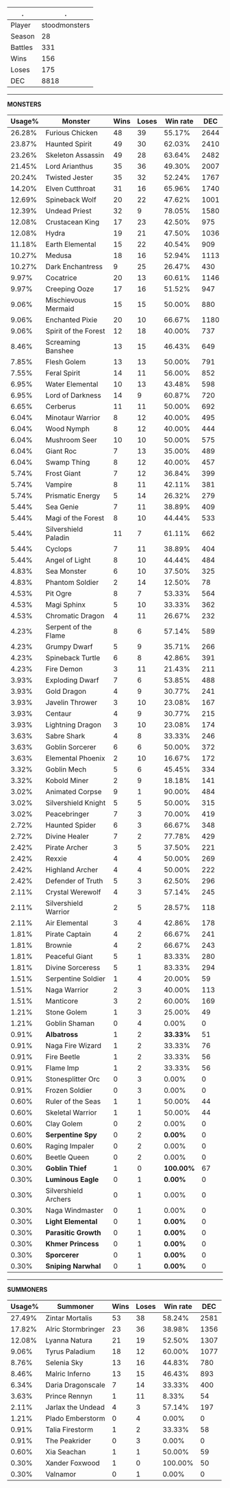 .|.
|-|-
Player|stoodmonsters
Season|28
Battles|331
Wins|156
Loses|175
DEC|8818

---
**MONSTERS**

Usage%|Monster|Wins|Loses|Win rate|DEC|
-|-|-|-|-|-|
26.28%|Furious Chicken|48|39|55.17%|2644|
23.87%|Haunted Spirit|49|30|62.03%|2410|
23.26%|Skeleton Assassin|49|28|63.64%|2482|
21.45%|Lord Arianthus|35|36|49.30%|2007|
20.24%|Twisted Jester|35|32|52.24%|1767|
14.20%|Elven Cutthroat|31|16|65.96%|1740|
12.69%|Spineback Wolf|20|22|47.62%|1001|
12.39%|Undead Priest|32|9|78.05%|1580|
12.08%|Crustacean King|17|23|42.50%|975|
12.08%|Hydra|19|21|47.50%|1036|
11.18%|Earth Elemental|15|22|40.54%|909|
10.27%|Medusa|18|16|52.94%|1113|
10.27%|Dark Enchantress|9|25|26.47%|430|
9.97%|Cocatrice|20|13|60.61%|1146|
9.97%|Creeping Ooze|17|16|51.52%|947|
9.06%|Mischievous Mermaid|15|15|50.00%|880|
9.06%|Enchanted Pixie|20|10|66.67%|1180|
9.06%|Spirit of the Forest|12|18|40.00%|737|
8.46%|Screaming Banshee|13|15|46.43%|649|
7.85%|Flesh Golem|13|13|50.00%|791|
7.55%|Feral Spirit|14|11|56.00%|852|
6.95%|Water Elemental|10|13|43.48%|598|
6.95%|Lord of Darkness|14|9|60.87%|720|
6.65%|Cerberus|11|11|50.00%|692|
6.04%|Minotaur Warrior|8|12|40.00%|495|
6.04%|Wood Nymph|8|12|40.00%|444|
6.04%|Mushroom Seer|10|10|50.00%|575|
6.04%|Giant Roc|7|13|35.00%|489|
6.04%|Swamp Thing|8|12|40.00%|457|
5.74%|Frost Giant|7|12|36.84%|399|
5.74%|Vampire|8|11|42.11%|381|
5.74%|Prismatic Energy|5|14|26.32%|279|
5.44%|Sea Genie|7|11|38.89%|409|
5.44%|Magi of the Forest|8|10|44.44%|533|
5.44%|Silvershield Paladin|11|7|61.11%|662|
5.44%|Cyclops|7|11|38.89%|404|
5.44%|Angel of Light|8|10|44.44%|484|
4.83%|Sea Monster|6|10|37.50%|325|
4.83%|Phantom Soldier|2|14|12.50%|78|
4.53%|Pit Ogre|8|7|53.33%|564|
4.53%|Magi Sphinx|5|10|33.33%|362|
4.53%|Chromatic Dragon|4|11|26.67%|232|
4.23%|Serpent of the Flame|8|6|57.14%|589|
4.23%|Grumpy Dwarf|5|9|35.71%|266|
4.23%|Spineback Turtle|6|8|42.86%|391|
4.23%|Fire Demon|3|11|21.43%|211|
3.93%|Exploding Dwarf|7|6|53.85%|488|
3.93%|Gold Dragon|4|9|30.77%|241|
3.93%|Javelin Thrower|3|10|23.08%|167|
3.93%|Centaur|4|9|30.77%|215|
3.93%|Lightning Dragon|3|10|23.08%|174|
3.63%|Sabre Shark|4|8|33.33%|246|
3.63%|Goblin Sorcerer|6|6|50.00%|372|
3.63%|Elemental Phoenix|2|10|16.67%|172|
3.32%|Goblin Mech|5|6|45.45%|334|
3.32%|Kobold Miner|2|9|18.18%|141|
3.02%|Animated Corpse|9|1|90.00%|484|
3.02%|Silvershield Knight|5|5|50.00%|315|
3.02%|Peacebringer|7|3|70.00%|419|
2.72%|Haunted Spider|6|3|66.67%|348|
2.72%|Divine Healer|7|2|77.78%|429|
2.42%|Pirate Archer|3|5|37.50%|221|
2.42%|Rexxie|4|4|50.00%|269|
2.42%|Highland Archer|4|4|50.00%|222|
2.42%|Defender of Truth|5|3|62.50%|296|
2.11%|Crystal Werewolf|4|3|57.14%|245|
2.11%|Silvershield Warrior|2|5|28.57%|118|
2.11%|Air Elemental|3|4|42.86%|178|
1.81%|Pirate Captain|4|2|66.67%|241|
1.81%|Brownie|4|2|66.67%|243|
1.81%|Peaceful Giant|5|1|83.33%|280|
1.81%|Divine Sorceress|5|1|83.33%|294|
1.51%|Serpentine Soldier|1|4|20.00%|59|
1.51%|Naga Warrior|2|3|40.00%|113|
1.51%|Manticore|3|2|60.00%|169|
1.21%|Stone Golem|1|3|25.00%|49|
1.21%|Goblin Shaman|0|4|0.00%|0|
0.91%|**Albatross**|1|2|**33.33%**|51|
0.91%|Naga Fire Wizard|1|2|33.33%|76|
0.91%|Fire Beetle|1|2|33.33%|56|
0.91%|Flame Imp|1|2|33.33%|56|
0.91%|Stonesplitter Orc|0|3|0.00%|0|
0.91%|Frozen Soldier|0|3|0.00%|0|
0.60%|Ruler of the Seas|1|1|50.00%|44|
0.60%|Skeletal Warrior|1|1|50.00%|44|
0.60%|Clay Golem|0|2|0.00%|0|
0.60%|**Serpentine Spy**|0|2|**0.00%**|0|
0.60%|Raging Impaler|0|2|0.00%|0|
0.60%|Beetle Queen|0|2|0.00%|0|
0.30%|**Goblin Thief**|1|0|**100.00%**|67|
0.30%|**Luminous Eagle**|0|1|**0.00%**|0|
0.30%|Silvershield Archers|0|1|0.00%|0|
0.30%|Naga Windmaster|0|1|0.00%|0|
0.30%|**Light Elemental**|0|1|**0.00%**|0|
0.30%|**Parasitic Growth**|0|1|**0.00%**|0|
0.30%|**Khmer Princess**|0|1|**0.00%**|0|
0.30%|**Sporcerer**|0|1|**0.00%**|0|
0.30%|**Sniping Narwhal**|0|1|**0.00%**|0|

---
**SUMMONERS**

Usage%|Summoner|Wins|Loses|Win rate|DEC|
-|-|-|-|-|-|
27.49%|Zintar Mortalis|53|38|58.24%|2581|
17.82%|Alric Stormbringer|23|36|38.98%|1356|
12.08%|Lyanna Natura|21|19|52.50%|1307|
9.06%|Tyrus Paladium|18|12|60.00%|1077|
8.76%|Selenia Sky|13|16|44.83%|780|
8.46%|Malric Inferno|13|15|46.43%|893|
6.34%|Daria Dragonscale|7|14|33.33%|400|
3.63%|Prince Rennyn|1|11|8.33%|54|
2.11%|Jarlax the Undead|4|3|57.14%|197|
1.21%|Plado Emberstorm|0|4|0.00%|0|
0.91%|Talia Firestorm|1|2|33.33%|58|
0.91%|The Peakrider|0|3|0.00%|0|
0.60%|Xia Seachan|1|1|50.00%|59|
0.30%|Xander Foxwood|1|0|100.00%|50|
0.30%|Valnamor|0|1|0.00%|0|
